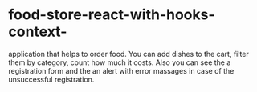 # food-store-react-with-hooks-context-
application that helps to order food. You can add dishes to the cart, filter them by category, count how much it costs. Also you can see the a registration form and the an alert with error massages in case of the unsuccessful registration.
